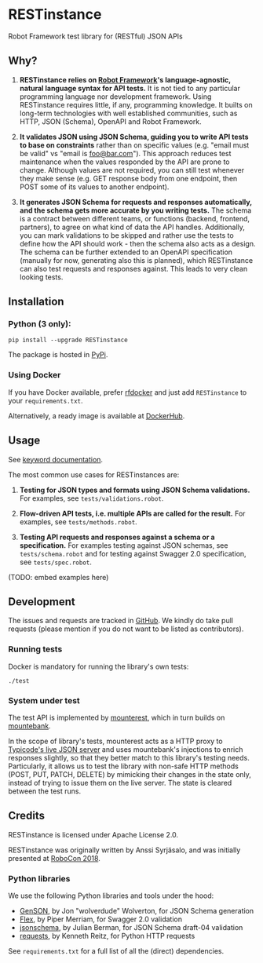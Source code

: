 # RESTinstance

Robot Framework test library for (RESTful) JSON APIs


## Why?

1. **RESTinstance relies on [Robot Framework](http://robotframework.org/)'s language-agnostic, natural language syntax for API tests.**
It is not tied to any particular programming language
nor development framework.
Using RESTinstance requires little, if any, programming knowledge.
It builts on long-term technologies with well established communities,
such as HTTP, JSON (Schema), OpenAPI and Robot Framework.

2. **It validates JSON using JSON Schema, guiding you to write API tests
to base on constraints** rather than on specific values
(e.g. "email must be valid" vs "email is foo@bar.com").
This approach reduces test maintenance when the values responded by the API
are prone to change.
Although values are not required, you can still test whenever they make
sense (e.g. GET response body from one endpoint, then POST some of its values
to another endpoint).

3. **It generates JSON Schema for requests and responses automatically,
and the schema gets more accurate by you writing tests.**
The schema is a contract between different teams, or functions
(backend, frontend, partners), to agree on what kind of data the API handles.
Additionally, you can mark validations to be skipped and rather use
the tests to define how the API should work - then the schema also acts as a
design.
The schema can be further extended to an OpenAPI specification
(manually for now, generating also this is planned), which RESTinstance can also
test requests and responses against. This leads to very clean looking tests.


## Installation

### Python (3 only):

    pip install --upgrade RESTinstance

The package is hosted in [PyPi](https://pypi.python.org/pypi/RESTinstance).

### Using Docker

If you have Docker available, prefer
[rfdocker](https://github.com/asyrjasalo/rfdocker) and just add
`RESTinstance` to your `requirements.txt`.

Alternatively, a ready image is available at
[DockerHub](https://hub.docker.com/r/asyrjasalo/restinstance/).

## Usage

See [keyword documentation](https://github.com/asyrjasalo/RESTinstance/tree/master/docs/REST.html).

The most common use cases for RESTinstances are:

1. **Testing for JSON types and formats using JSON Schema validations.**
For examples, see `tests/validations.robot`.

2. **Flow-driven API tests, i.e. multiple APIs are called for the result.**
For examples, see `tests/methods.robot`.

3. **Testing API requests and responses against a schema or a specification.**
For examples testing against JSON schemas, see `tests/schema.robot`
and for testing against Swagger 2.0 specification, see `tests/spec.robot`.

(TODO: embed examples here)

## Development

The issues and requests are tracked in
[GitHub](https://github.com/asyrjasalo/RESTinstance/issues). We kindly do take
pull requests (please mention if you do not want to be listed as contributors).

### Running tests

Docker is mandatory for running the library's own tests:

    ./test

### System under test

The test API is implemented by
[mounterest](https://github.com/asyrjasalo/mounterest),
which in turn builds on [mountebank](http://www.mbtest.org).

In the scope of library's tests, mounterest acts as a HTTP proxy to
[Typicode's live JSON server](jsonplaceholder.typicode.com) and uses
mountebank's injections to enrich responses slightly, so that they better
match to this library's testing needs. Particularly, it allows us to test
the library with non-safe HTTP methods (POST, PUT, PATCH, DELETE)
by mimicking their changes in the state only, instead of trying to issue
them on the live server. The state is cleared between the test runs.


## Credits

RESTinstance is licensed under Apache License 2.0.

RESTinstance was originally written by Anssi Syrjäsalo, and was initially
presented at [RoboCon 2018](https://robocon.io).

### Python libraries

We use the following Python libraries and tools under the hood:

- [GenSON](https://github.com/wolverdude/GenSON), by Jon "wolverdude" Wolverton,
for JSON Schema generation
- [Flex](https://github.com/pipermerriam/flex), by Piper Merriam,
for Swagger 2.0 validation
- [jsonschema](https://github.com/Julian/jsonschema), by Julian Berman,
for JSON Schema draft-04 validation
- [requests](https://github.com/requests/requests), by Kenneth Reitz,
for Python HTTP requests

See `requirements.txt` for a full list of all the (direct) dependencies.
